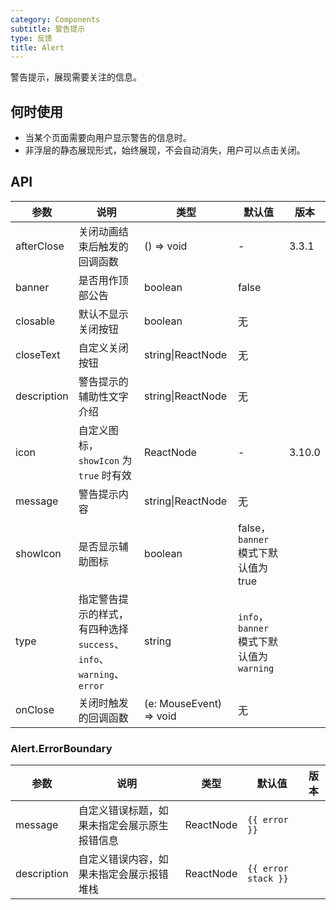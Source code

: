 ```yaml
---
category: Components
subtitle: 警告提示
type: 反馈
title: Alert
---
```


警告提示，展现需要关注的信息。

## 何时使用

- 当某个页面需要向用户显示警告的信息时。
- 非浮层的静态展现形式，始终展现，不会自动消失，用户可以点击关闭。

## API

| 参数 | 说明 | 类型 | 默认值 | 版本 |
| --- | --- | --- | --- | --- |
| afterClose | 关闭动画结束后触发的回调函数 | () => void | - | 3.3.1 |
| banner | 是否用作顶部公告 | boolean | false |  |
| closable | 默认不显示关闭按钮 | boolean | 无 |  |
| closeText | 自定义关闭按钮 | string\|ReactNode | 无 |  |
| description | 警告提示的辅助性文字介绍 | string\|ReactNode | 无 |  |
| icon | 自定义图标，`showIcon` 为 `true` 时有效 | ReactNode | - | 3.10.0 |
| message | 警告提示内容 | string\|ReactNode | 无 |  |
| showIcon | 是否显示辅助图标 | boolean | false，`banner` 模式下默认值为 true |  |
| type | 指定警告提示的样式，有四种选择 `success`、`info`、`warning`、`error` | string | `info`，`banner` 模式下默认值为 `warning` |  |
| onClose | 关闭时触发的回调函数 | (e: MouseEvent) => void | 无 |  |

### Alert.ErrorBoundary

| 参数    | 说明                                     | 类型      | 默认值              | 版本 |
| ------- | ---------------------------------------- | --------- | ------------------- | ---- |
| message | 自定义错误标题，如果未指定会展示原生报错信息 | ReactNode | `{{ error }}` |      |
| description | 自定义错误内容，如果未指定会展示报错堆栈 | ReactNode | `{{ error stack }}` |      |
